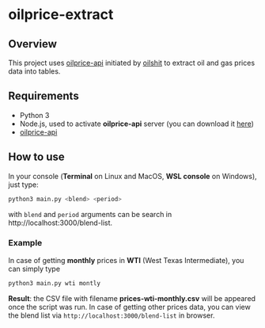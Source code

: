 # oilprice-extract

## Overview
This project uses [oilprice-api](https://github.com/oilshit/oilprice-api) initiated by [oilshit](https://github.com/oilshit) to extract oil and gas prices data into tables.

## Requirements
- Python 3
- Node.js, used to activate **oilprice-api** server (you can download it [here](https://nodejs.org/en/))
- [oilprice-api](https://github.com/oilshit/oilprice-api)

## How to use

In your console (**Terminal** on Linux and MacOS, **WSL console** on Windows), just type:

```bash
python3 main.py <blend> <period>
```

with `blend` and `period` arguments can be search in http://localhost:3000/blend-list.

### Example

In case of getting **monthly** prices in **WTI** (West Texas Intermediate), you can simply type

```bash
python3 main.py wti montly
```

**Result**: the CSV file with filename **prices-wti-monthly.csv** will be appeared once the script was run. In case of getting other prices data, you can view the blend list via `http://localhost:3000/blend-list` in browser.
